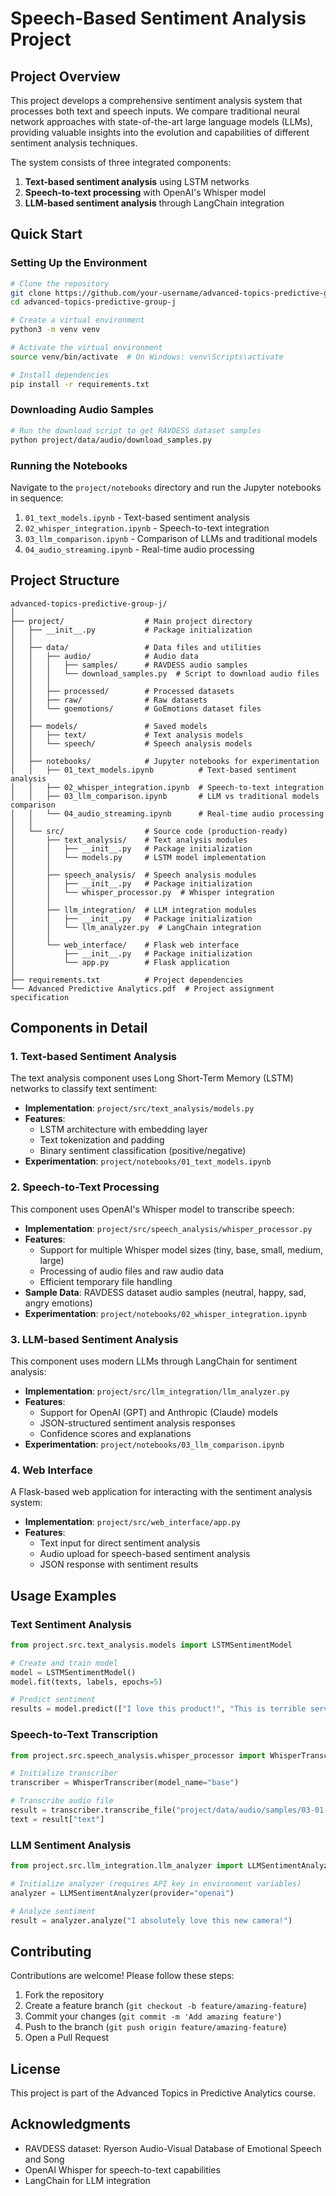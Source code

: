# Speech-Based Sentiment Analysis Project

## Project Overview
This project develops a comprehensive sentiment analysis system that processes both text and speech inputs. We compare traditional neural network approaches with state-of-the-art large language models (LLMs), providing valuable insights into the evolution and capabilities of different sentiment analysis techniques.

The system consists of three integrated components:
1. **Text-based sentiment analysis** using LSTM networks
2. **Speech-to-text processing** with OpenAI's Whisper model
3. **LLM-based sentiment analysis** through LangChain integration

## Quick Start

### Setting Up the Environment
```bash
# Clone the repository
git clone https://github.com/your-username/advanced-topics-predictive-group-j.git
cd advanced-topics-predictive-group-j

# Create a virtual environment
python3 -m venv venv

# Activate the virtual environment
source venv/bin/activate  # On Windows: venv\Scripts\activate

# Install dependencies
pip install -r requirements.txt
```

### Downloading Audio Samples
```bash
# Run the download script to get RAVDESS dataset samples
python project/data/audio/download_samples.py
```

### Running the Notebooks
Navigate to the `project/notebooks` directory and run the Jupyter notebooks in sequence:
1. `01_text_models.ipynb` - Text-based sentiment analysis
2. `02_whisper_integration.ipynb` - Speech-to-text integration
3. `03_llm_comparison.ipynb` - Comparison of LLMs and traditional models
4. `04_audio_streaming.ipynb` - Real-time audio processing

## Project Structure
```
advanced-topics-predictive-group-j/
│
├── project/                  # Main project directory
│   ├── __init__.py           # Package initialization
│   │
│   ├── data/                 # Data files and utilities
│   │   ├── audio/            # Audio data
│   │   │   ├── samples/      # RAVDESS audio samples
│   │   │   └── download_samples.py  # Script to download audio files
│   │   │
│   │   ├── processed/        # Processed datasets
│   │   ├── raw/              # Raw datasets
│   │   └── goemotions/       # GoEmotions dataset files
│   │
│   ├── models/               # Saved models
│   │   ├── text/             # Text analysis models
│   │   └── speech/           # Speech analysis models
│   │
│   ├── notebooks/            # Jupyter notebooks for experimentation
│   │   ├── 01_text_models.ipynb          # Text-based sentiment analysis
│   │   ├── 02_whisper_integration.ipynb  # Speech-to-text integration
│   │   ├── 03_llm_comparison.ipynb       # LLM vs traditional models comparison
│   │   └── 04_audio_streaming.ipynb      # Real-time audio processing
│   │
│   └── src/                  # Source code (production-ready)
│       ├── text_analysis/    # Text analysis modules
│       │   ├── __init__.py   # Package initialization
│       │   └── models.py     # LSTM model implementation
│       │
│       ├── speech_analysis/  # Speech analysis modules
│       │   ├── __init__.py   # Package initialization
│       │   └── whisper_processor.py  # Whisper integration
│       │
│       ├── llm_integration/  # LLM integration modules
│       │   ├── __init__.py   # Package initialization
│       │   └── llm_analyzer.py  # LangChain integration
│       │
│       └── web_interface/    # Flask web interface
│           ├── __init__.py   # Package initialization
│           └── app.py        # Flask application
│
├── requirements.txt          # Project dependencies
└── Advanced Predictive Analytics.pdf  # Project assignment specification
```

## Components in Detail

### 1. Text-based Sentiment Analysis
The text analysis component uses Long Short-Term Memory (LSTM) networks to classify text sentiment:

- **Implementation**: `project/src/text_analysis/models.py`
- **Features**:
  - LSTM architecture with embedding layer
  - Text tokenization and padding
  - Binary sentiment classification (positive/negative)
- **Experimentation**: `project/notebooks/01_text_models.ipynb`

### 2. Speech-to-Text Processing
This component uses OpenAI's Whisper model to transcribe speech:

- **Implementation**: `project/src/speech_analysis/whisper_processor.py`
- **Features**:
  - Support for multiple Whisper model sizes (tiny, base, small, medium, large)
  - Processing of audio files and raw audio data
  - Efficient temporary file handling
- **Sample Data**: RAVDESS dataset audio samples (neutral, happy, sad, angry emotions)
- **Experimentation**: `project/notebooks/02_whisper_integration.ipynb`

### 3. LLM-based Sentiment Analysis
This component uses modern LLMs through LangChain for sentiment analysis:

- **Implementation**: `project/src/llm_integration/llm_analyzer.py`
- **Features**:
  - Support for OpenAI (GPT) and Anthropic (Claude) models
  - JSON-structured sentiment analysis responses
  - Confidence scores and explanations
- **Experimentation**: `project/notebooks/03_llm_comparison.ipynb`

### 4. Web Interface
A Flask-based web application for interacting with the sentiment analysis system:

- **Implementation**: `project/src/web_interface/app.py`
- **Features**:
  - Text input for direct sentiment analysis
  - Audio upload for speech-based sentiment analysis
  - JSON response with sentiment results

## Usage Examples

### Text Sentiment Analysis
```python
from project.src.text_analysis.models import LSTMSentimentModel

# Create and train model
model = LSTMSentimentModel()
model.fit(texts, labels, epochs=5)

# Predict sentiment
results = model.predict(["I love this product!", "This is terrible service."])
```

### Speech-to-Text Transcription
```python
from project.src.speech_analysis.whisper_processor import WhisperTranscriber

# Initialize transcriber
transcriber = WhisperTranscriber(model_name="base")

# Transcribe audio file
result = transcriber.transcribe_file("project/data/audio/samples/03-01-03-01-01-01-01.wav")
text = result["text"]
```

### LLM Sentiment Analysis
```python
from project.src.llm_integration.llm_analyzer import LLMSentimentAnalyzer

# Initialize analyzer (requires API key in environment variables)
analyzer = LLMSentimentAnalyzer(provider="openai")

# Analyze sentiment
result = analyzer.analyze("I absolutely love this new camera!")
```

## Contributing
Contributions are welcome! Please follow these steps:

1. Fork the repository
2. Create a feature branch (`git checkout -b feature/amazing-feature`)
3. Commit your changes (`git commit -m 'Add amazing feature'`)
4. Push to the branch (`git push origin feature/amazing-feature`)
5. Open a Pull Request

## License
This project is part of the Advanced Topics in Predictive Analytics course.

## Acknowledgments
- RAVDESS dataset: Ryerson Audio-Visual Database of Emotional Speech and Song
- OpenAI Whisper for speech-to-text capabilities
- LangChain for LLM integration

